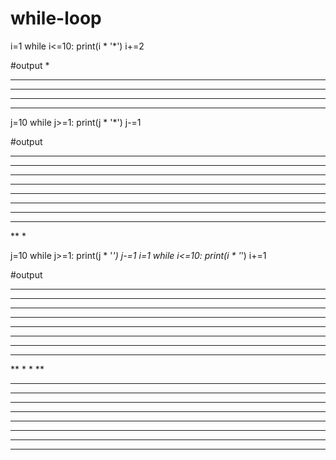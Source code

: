 # while-loop
i=1
while i<=10:
    print(i * '*')
    i+=2

#output
*
***
*****
*******
*********

j=10
while j>=1:
    print(j * '*')
    j-=1
    
#output
**********
*********
********
*******
******
*****
****
***
**
*

j=10
while j>=1:
    print(j * '*')
    j-=1
i=1
while i<=10:
    print(i * '*')
    i+=1
    
#output
**********
*********
********
*******
******
*****
****
***
**
*
*
**
***
****
*****
******
*******
********
*********
**********
> 
